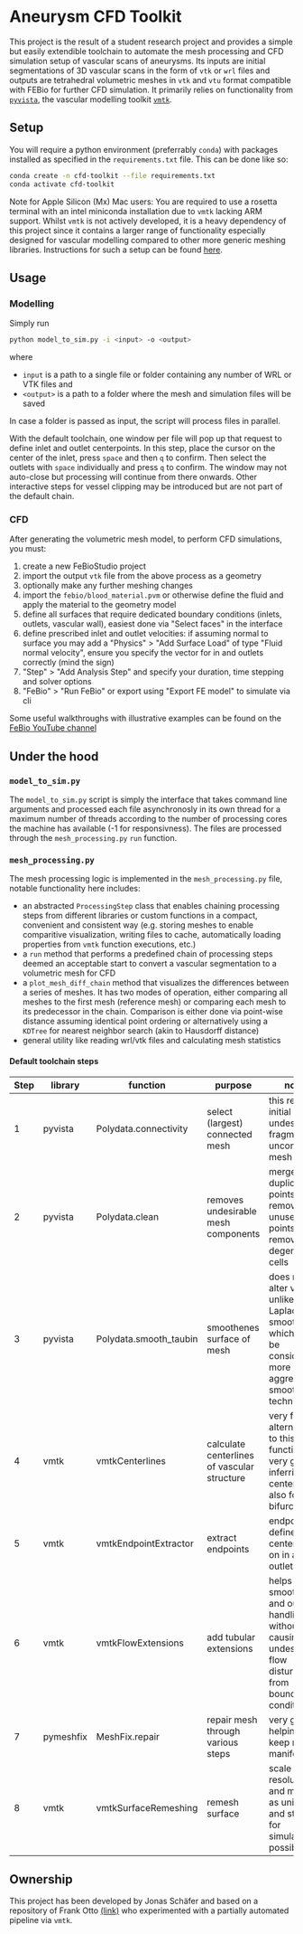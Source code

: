 # Aneurysm CFD Toolkit

This project is the result of a student research project and provides a simple but easily extendible toolchain to automate the mesh processing and CFD simulation setup of vascular scans of aneurysms. Its inputs are initial segmentations of 3D vascular scans in the form of `vtk` or `wrl` files and outputs are tetrahedral volumetric meshes in `vtk` and `vtu` format compatible with FEBio for further CFD simulation. It primarily relies on functionality from [`pyvista`](https://pyvista.org/), the vascular modelling toolkit [`vmtk`](http://www.vmtk.org/).

## Setup

You will require a python environment (preferrably `conda`) with packages installed as specified in the `requirements.txt` file. This can be done like so:

```sh
conda create -n cfd-toolkit --file requirements.txt
conda activate cfd-toolkit
```

Note for Apple Silicon (Mx) Mac users: You are required to use a rosetta terminal with an intel miniconda installation due to `vmtk` lacking ARM support. Whilst `vmtk` is not actively developed, it is a heavy dependency of this project since it contains a larger range of functionality especially designed for vascular modelling compared to other more generic meshing libraries. Instructions for such a setup can be found [here](https://archive.ph/ALAd8/again?url=https://towardsdatascience.com/how-to-install-miniconda-x86-64-apple-m1-side-by-side-on-mac-book-m1-a476936bfaf0).

## Usage

### Modelling

Simply run

```sh
python model_to_sim.py -i <input> -o <output>
```

where 
- `input` is a path to a single file or folder containing any number of WRL or VTK files and 
- `<output>` is a path to a folder where the mesh and simulation files will be saved

In case a folder is passed as input, the script will process files in parallel.

With the default toolchain, one window per file will pop up that request to define inlet and outlet centerpoints. In this step, place the cursor on the center of the inlet, press `space` and then `q` to confirm. Then select the outlets with `space` individually and press `q` to confirm. The window may not auto-close but processing will continue from there onwards. Other interactive steps for vessel clipping may be introduced but are not part of the default chain.


### CFD

After generating the volumetric mesh model, to perform CFD simulations, you must:

1. create a new FeBioStudio project
2. import the output `vtk` file from the above process as a geometry
3. optionally make any further meshing changes
4. import the `febio/blood_material.pvm` or otherwise define the fluid and apply the material to the geometry model
5. define all surfaces that require dedicated boundary conditions (inlets, outlets, vascular wall), easiest done via "Select faces" in the interface
6. define prescribed inlet and outlet velocities: if assuming normal to surface you may add a "Physics" > "Add Surface Load" of type "Fluid normal velocity", ensure you specify the vector for in and outlets correctly (mind the sign)
7. "Step" > "Add Analysis Step" and specify your duration, time stepping and solver options
8. "FeBio" > "Run FeBio" or export using "Export FE model" to simulate via cli

Some useful walkthroughs with illustrative examples can be found on the [FeBio YouTube channel](https://www.youtube.com/@FEBioVideos)

## Under the hood

### `model_to_sim.py`

The `model_to_sim.py` script is simply the interface that takes command line arguments and processed each file asynchronosly in its own thread for a maximum number of threads according to the number of processing cores the machine has available (-1 for responsivness). The files are processed through the `mesh_processing.py` `run` function.

### `mesh_processing.py`

The mesh processing logic is implemented in the `mesh_processing.py` file, notable functionality here includes:
- an abstracted `ProcessingStep` class that enables chaining processing steps from different libraries or custom functions in a compact, convenient and consistent way (e.g. storing meshes to enable comparitive visualization, writing files to cache, automatically loading properties from `vmtk` function executions, etc.)
- a `run` method that performs a predefined chain of processing steps deemed an acceptable start to convert a vascular segmentation to a volumetric mesh for CFD
- a `plot_mesh_diff_chain` method that visualizes the differences between a series of meshes. It has two modes of operation, either comparing all meshes to the first mesh (reference mesh) or comparing each mesh to its predecessor in the chain. Comparison is either done via point-wise distance assuming identical point ordering or alternatively using a `KDTree` for nearest neighbor search (akin to Hausdorff distance)
- general utility like reading wrl/vtk files and calculating mesh statistics

#### Default toolchain steps

| Step | library   | function               | purpose                                     | notes                                                                                                          |
|------|-----------|------------------------|---------------------------------------------|----------------------------------------------------------------------------------------------------------------|
| 1    | pyvista   | Polydata.connectivity  | select (largest) connected mesh             | this removes initial undesireable fragments of unconnected mesh                                                |
| 2    | pyvista   | Polydata.clean         | removes undesirable mesh components         | merges duplicate points, removes unused points, removes degenerate cells                                       |
| 3    | pyvista   | Polydata.smooth_taubin | smoothenes surface of mesh                  | does not alter volume unlike Laplacian smoothing which may be considered a more aggressive smoothing technique |
| 4    | vmtk      | vmtkCenterlines        | calculate centerlines of vascular structure | very few alternatives to this function, it is very good at inferring the centerlines also for bifurcations     |
| 5    | vmtk      | vmtkEndpointExtractor  | extract endpoints                           | endpoints as defined by centerpoints on in and outlets                                                         |
| 6    | vmtk      | vmtkFlowExtensions     | add tubular extensions                      | helps for smooth in and outflow handling without causing undesired flow disturbance from boundary conditions   |
| 7    | pymeshfix | MeshFix.repair         | repair mesh through various steps           | very good at helping to keep mesh manifold                                                                     |
| 8    | vmtk      | vmtkSurfaceRemeshing   | remesh surface                              | scale mesh resolution and make it as uniform and stable for simulation as possible                             |



## Ownership

This project has been developed by Jonas Schäfer and based on a repository of Frank Otto [(link)](https://github.com/fwhotto/segmentation-post-processing) who experimented with a partially automated pipeline via `vmtk`.